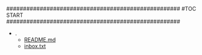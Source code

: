 





####################################################
#TOC START
####################################################
* .
    * [README.md](./README.md)
    * [inbox.txt](./inbox.txt)

